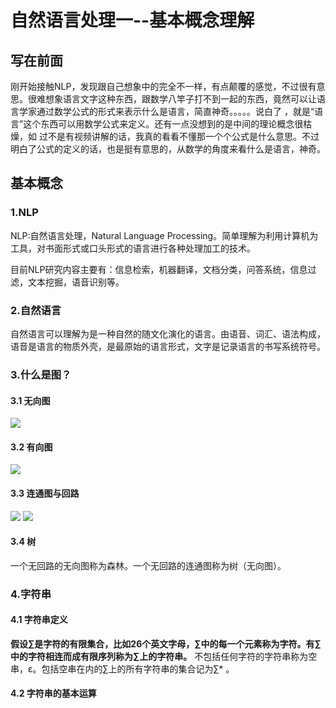 # 自然语言处理一--基本概念理解
## 写在前面
刚开始接触NLP，发现跟自己想象中的完全不一样，有点颠覆的感觉，不过很有意思。很难想象语言文字这种东西，跟数学八竿子打不到一起的东西，竟然可以让语
言学家通过数学公式的形式来表示什么是语言，简直神奇。。。。。说白了 ，就是“语言”这个东西可以用数学公式来定义。还有一点没想到的是中间的理论概念很枯燥，如
过不是有视频讲解的话，我真的看看不懂那一个个公式是什么意思。不过明白了公式的定义的话，也是挺有意思的，从数学的角度来看什么是语言，神奇。
## 基本概念
### 1.NLP
NLP:自然语言处理，Natural Language Processing。简单理解为利用计算机为工具，对书面形式或口头形式的语言进行各种处理加工的技术。

目前NLP研究内容主要有：信息检索，机器翻译，文档分类，问答系统，信息过滤，文本挖掘，语音识别等。

### 2.自然语言
自然语言可以理解为是一种自然的随文化演化的语言。由语音、词汇、语法构成，语音是语言的物质外壳，是最原始的语言形式，文字是记录语言的书写系统符号。

### 3.什么是图？
####  3.1 无向图
![](https://github.com/daacheng/pythonForMachineLearning/blob/master/pic/wxt.jpg?raw=true)
#### 3.2 有向图
![](https://github.com/daacheng/pythonForMachineLearning/blob/master/pic/yxt.jpg?raw=true)
#### 3.3 连通图与回路
![](https://github.com/daacheng/pythonForMachineLearning/blob/master/pic/ltt.jpg?raw=true)
![](https://github.com/daacheng/pythonForMachineLearning/blob/master/pic/hl.jpg?raw=true)
#### 3.4 树
一个无回路的无向图称为森林。一个无回路的连通图称为树（无向图）。
### 4.字符串
#### 4.1 字符串定义
**假设∑是字符的有限集合，比如26个英文字母，∑中的每一个元素称为字符。有∑中的字符相连而成有限序列称为∑上的字符串。**
不包括任何字符的字符串称为空串，ε。包括空串在内的∑上的所有字符串的集合记为∑\* 。
#### 4.2 字符串的基本运算
